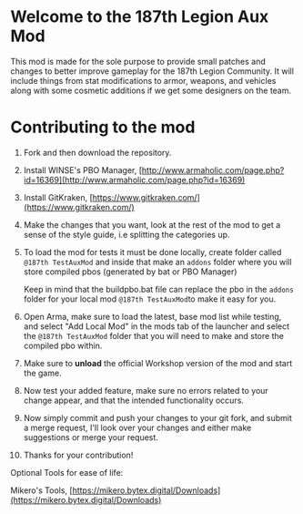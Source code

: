# Welcome to the 187th Legion Aux Mod

This mod is made for the sole purpose to provide small patches and changes to better improve gameplay for the 187th Legion Community. It will include things from stat modifications to armor, weapons, and vehicles along with some cosmetic additions if we get some designers on the team.

# Contributing to the mod

1. Fork and then download the repository.

2. Install WINSE's PBO Manager, [http://www.armaholic.com/page.php?id=16369](http://www.armaholic.com/page.php?id=16369)

3. Install GitKraken, [https://www.gitkraken.com/](https://www.gitkraken.com/)

4. Make the changes that you want, look at the rest of the mod to get a sense of the style guide, i.e splitting the categories up.

5. To load the mod for tests it must be done locally, create folder called `@187th TestAuxMod` and inside that make an `addons` folder where you will store compiled pbos (generated by bat or PBO Manager)

    Keep in mind that the buildpbo.bat file can replace the pbo in the `addons` folder for your local mod `@187th TestAuxMod`to make it easy for you.

6. Open Arma, make sure to load the latest, base mod list while testing, and select "Add Local Mod" in the mods tab of the launcher and select the `@187th TestAuxMod` folder that you will need to make and store the compiled pbo within.

7. Make sure to **unload** the official Workshop version of the mod and start the game.

8. Now test your added feature, make sure no errors related to your change appear, and that the intended functionality occurs.

9. Now simply commit and push your changes to your git fork, and submit a merge request, I'll look over your changes and either make suggestions or merge your request.

10. Thanks for your contribution!

Optional Tools for ease of life:

Mikero's Tools, [https://mikero.bytex.digital/Downloads](https://mikero.bytex.digital/Downloads)
